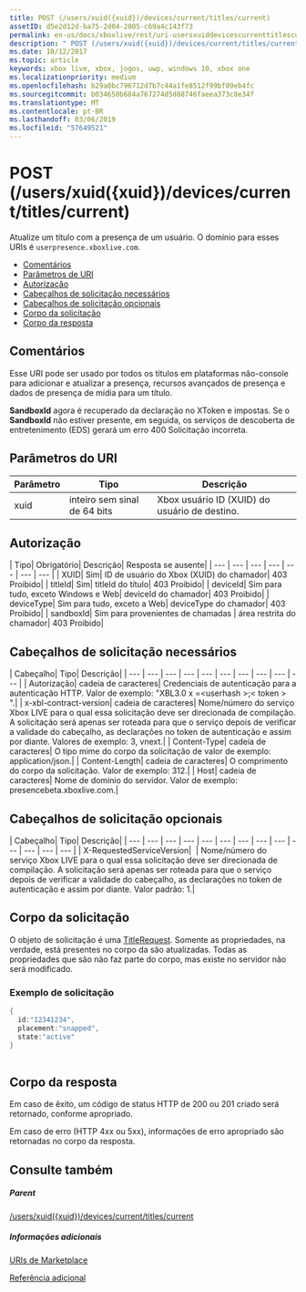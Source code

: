 ```yaml
---
title: POST (/users/xuid({xuid})/devices/current/titles/current)
assetID: d5e2d12d-ba75-2d04-2805-c69a4c143f73
permalink: en-us/docs/xboxlive/rest/uri-usersxuiddevicescurrenttitlescurrentpost.html
description: " POST (/users/xuid({xuid})/devices/current/titles/current)"
ms.date: 10/12/2017
ms.topic: article
keywords: xbox live, xbox, jogos, uwp, windows 10, xbox one
ms.localizationpriority: medium
ms.openlocfilehash: b29a0bc796712d7b7c44a1fe8512f99bf09eb4fc
ms.sourcegitcommit: b034650b684a767274d5d88746faeea373c8e34f
ms.translationtype: MT
ms.contentlocale: pt-BR
ms.lasthandoff: 03/06/2019
ms.locfileid: "57649521"
---
```

# <a name="post-usersxuidxuiddevicescurrenttitlescurrent"></a>POST (/users/xuid({xuid})/devices/current/titles/current)
Atualize um título com a presença de um usuário. O domínio para esses URIs é `userpresence.xboxlive.com`.
 
  * [Comentários](#ID4EV)
  * [Parâmetros de URI](#ID4EEB)
  * [Autorização](#ID4EPB)
  * [Cabeçalhos de solicitação necessários](#ID4ENE)
  * [Cabeçalhos de solicitação opcionais](#ID4ERG)
  * [Corpo da solicitação](#ID4ERH)
  * [Corpo da resposta](#ID4EKAAC)
 
<a id="ID4EV"></a>

 
## <a name="remarks"></a>Comentários
 
Esse URI pode ser usado por todos os títulos em plataformas não-console para adicionar e atualizar a presença, recursos avançados de presença e dados de presença de mídia para um título.
 
**SandboxId** agora é recuperado da declaração no XToken e impostas. Se o **SandboxId** não estiver presente, em seguida, os serviços de descoberta de entretenimento (EDS) gerará um erro 400 Solicitação incorreta.
  
<a id="ID4EEB"></a>

 
## <a name="uri-parameters"></a>Parâmetros do URI
 
| Parâmetro| Tipo| Descrição| 
| --- | --- | --- | 
| xuid| inteiro sem sinal de 64 bits| Xbox usuário ID (XUID) do usuário de destino.| 
  
<a id="ID4EPB"></a>

 
## <a name="authorization"></a>Autorização
 
| Tipo| Obrigatório| Descrição| Resposta se ausente| 
| --- | --- | --- | --- | --- | --- | --- | 
| XUID| Sim| ID de usuário do Xbox (XUID) do chamador| 403 Proibido| 
| titleId| Sim| titleId do título| 403 Proibido| 
| deviceId| Sim para tudo, exceto Windows e Web| deviceId do chamador| 403 Proibido| 
| deviceType| Sim para tudo, exceto a Web| deviceType do chamador| 403 Proibido| 
| sandboxId| Sim para provenientes de chamadas | área restrita do chamador| 403 Proibido| 
  
<a id="ID4ENE"></a>

 
## <a name="required-request-headers"></a>Cabeçalhos de solicitação necessários
 
| Cabeçalho| Tipo| Descrição| 
| --- | --- | --- | --- | --- | --- | --- | --- | --- | --- | 
| Autorização| cadeia de caracteres| Credenciais de autenticação para a autenticação HTTP. Valor de exemplo: "XBL3.0 x =&lt;userhash >;&lt; token > ".| 
| x-xbl-contract-version| cadeia de caracteres| Nome/número do serviço Xbox LIVE para o qual essa solicitação deve ser direcionada de compilação. A solicitação será apenas ser roteada para que o serviço depois de verificar a validade do cabeçalho, as declarações no token de autenticação e assim por diante. Valores de exemplo: 3, vnext.| 
| Content-Type| cadeia de caracteres| O tipo mime do corpo da solicitação de valor de exemplo: application/json.| 
| Content-Length| cadeia de caracteres| O comprimento do corpo da solicitação. Valor de exemplo: 312.| 
| Host| cadeia de caracteres| Nome de domínio do servidor. Valor de exemplo: presencebeta.xboxlive.com.| 
  
<a id="ID4ERG"></a>

 
## <a name="optional-request-headers"></a>Cabeçalhos de solicitação opcionais
 
| Cabeçalho| Tipo| Descrição| 
| --- | --- | --- | --- | --- | --- | --- | --- | --- | --- | --- | --- | --- | 
| X-RequestedServiceVersion|  | Nome/número do serviço Xbox LIVE para o qual essa solicitação deve ser direcionada de compilação. A solicitação será apenas ser roteada para que o serviço depois de verificar a validade do cabeçalho, as declarações no token de autenticação e assim por diante. Valor padrão: 1.| 
  
<a id="ID4ERH"></a>

 
## <a name="request-body"></a>Corpo da solicitação
 
O objeto de solicitação é uma [TitleRequest](../../json/json-titlerequest.md). Somente as propriedades, na verdade, está presentes no corpo da são atualizadas. Todas as propriedades que são não faz parte do corpo, mas existe no servidor não será modificado.
 
<a id="ID4EAAAC"></a>

 
### <a name="sample-request"></a>Exemplo de solicitação
 

```cpp
{
  id:"12341234",
  placement:"snapped",
  state:"active"
}
      
```

   
<a id="ID4EKAAC"></a>

 
## <a name="response-body"></a>Corpo da resposta
 
Em caso de êxito, um código de status HTTP de 200 ou 201 criado será retornado, conforme apropriado.
 
Em caso de erro (HTTP 4xx ou 5xx), informações de erro apropriado são retornadas no corpo da resposta.
  
<a id="ID4EVAAC"></a>

 
## <a name="see-also"></a>Consulte também
 
<a id="ID4EXAAC"></a>

 
##### <a name="parent"></a>Parent 

[/users/xuid({xuid})/devices/current/titles/current](uri-usersxuiddevicescurrenttitlescurrent.md)

  
<a id="ID4EBBAC"></a>

 
##### <a name="further-information"></a>Informações adicionais 

[URIs de Marketplace](../marketplace/atoc-reference-marketplace.md)

 [Referência adicional](../../additional/atoc-xboxlivews-reference-additional.md)

   